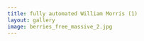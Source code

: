 ```yaml
---
title: fully automated William Morris (1)
layout: gallery
image: berries_free_massive_2.jpg
---
```

